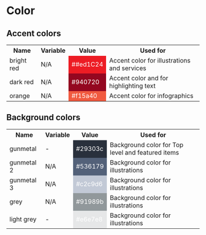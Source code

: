 # Color


## Accent colors

<table>
	<tr>
		<th>
			Name
		</th>
		<th>
			Variable
		</th>	
		<th>
			Value
		</th>
		<th>
			Used for
		</th>
	</tr>
	<tr>
		<td>
			bright red  
		</td>
		<td>
			N/A 
		</td>
		<td style="background-color: #ed1C24; color: #ffffff">
			##ed1C24
		</td>
		<td>
			Accent color for illustrations and services
		</td>
	</tr>	
	<tr>
		<td>
			dark red 
		</td>
		<td>
			N/A 
		</td>
		<td style="background-color: #940720; color: #ffffff">
			#940720
		</td>
		<td>
			Accent color and for highlighting text
		</td>
	</tr>	
	<tr>
		<td>
			orange 
		</td>
		<td>
			N/A 
		</td>
		<td style="background-color: #f15a40; color: #ffffff">
			#f15a40
		</td>
		<td>
			Accent color for infographics
		</td>
	</tr>		
</table>	


## Background colors

<table>
	<tr>
		<th>
			Name     
		</th>
		<th>
			Variable
		</th>	
		<th>
			Value
		</th>
		<th>
			Used for
		</th>
	</tr>
	<tr>
		<td>
			gunmetal 
		</td>
		<td>
			-
		</td>
		<td style="background-color: #29303c; color: #ffffff">
			#29303c
		</td>
		<td>
			Background color for Top level and featured items
		</td>
	</tr>	
	<tr>
		<td>
			gunmetal 2
		</td>
		<td>
			N/A
		</td>
		<td style="background-color: #536179; color: #ffffff">
			#536179
		</td>
		<td>
			Background color for illustrations
	</td>
	<tr>
		<td>
			gunmetal 3
		</td>
		<td>
			N/A
		</td>
		<td style="background-color: #c2c9d6; color: #ffffff">
			#c2c9d6
		</td>
		<td>
			Background color for illustrations
	</td>
	<tr>
		<td>
			grey
		</td>
		<td>
			N/A
		</td>
		<td style="background-color: #91989b; color: #ffffff">
			#91989b
		</td>
		<td>
			Background color for illustrations
	</td>
	<tr>
		<td>
			light grey
		</td>
		<td>
			-
		</td>
		<td style="background-color: #e6e7e8; color: #ffffff">
			#e6e7e8
		</td>
		<td>
			Background color for illustrations
	</td>
</table>
